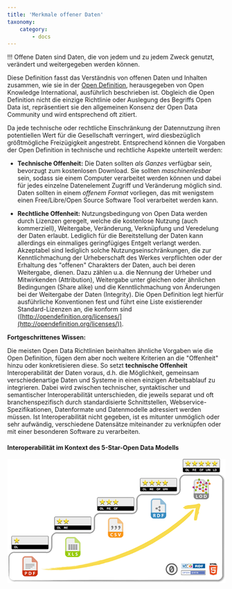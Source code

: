 ```yaml
---
title: 'Merkmale offener Daten'
taxonomy:
    category:
        - docs
---
```



!!! Offene Daten sind Daten, die von jedem und zu jedem Zweck genutzt, verändert und weitergegeben werden können.

Diese Definition fasst das Verständnis von offenen Daten und Inhalten zusammen, wie sie in der [Open Definition](https://opendefinition.org/), herausgegeben von Open Knowledge International, ausführlich beschrieben ist. Obgleich die Open Definition nicht die einzige Richtlinie oder Auslegung des Begriffs Open Data ist, repräsentiert sie den allgemeinen Konsenz der Open Data Community und wird entsprechend oft zitiert.



Da jede technische oder rechtliche Einschränkung der Datennutzung ihren potentiellen Wert für die Gesellschaft verringert, wird diesbezüglich größtmögliche Freizügigkeit angestrebt. Entsprechend können die Vorgaben der Open Definition in technische und rechtliche Aspekte unterteilt werden:

- **Technische Offenheit:** Die Daten sollten *als Ganzes* verfügbar sein, bevorzugt zum kostenlosen Download. Sie sollten *maschinenlesbar* sein, sodass sie einem Computer verarbeitet werden können und dabei für jedes einzelne Datenelement Zugriff und Veränderung möglich sind. Daten sollten in einem *offenem Format* vorliegen, das mit wenigstem einen Free/Libre/Open Source Software Tool verarbeitet werden kann.

- **Rechtliche Offenheit:** Nutzungsbedingung von Open Data werden durch Lizenzen geregelt, welche die kostenlose Nutzung (auch kommerziell), Weitergabe, Veränderung, Verknüpfung und Veredelung der Daten erlaubt. Lediglich für die Bereitstellung der Daten kann allerdings ein einmaliges geringfügiges Entgelt verlangt werden.
Akzeptabel sind lediglich solche Nutzungseinschränkungen, die zur Kenntlichmachung der Urheberschaft des Werkes verpflichten oder der Erhaltung des "offenen" Charakters der Daten, auch bei deren Weitergabe, dienen. Dazu zählen u.a. die Nennung der Urheber und Mitwirkenden (Attribution), Weitergabe unter gleichen oder ähnlichen Bedingungen (Share alike) und die Kenntlichmachung von Änderungen bei der Weitergabe der Daten (Integrity).
Die Open Definition legt hierfür ausführliche Konventionen fest und führt eine Liste existierender Standard-Lizenzen an, die konform sind ([http://opendefinition.org/licenses/](http://opendefinition.org/licenses/)).






**Fortgeschrittenes Wissen:**

Die meisten Open Data Richtlinien beinhalten ähnliche Vorgaben wie die Open Definition, fügen dem aber noch weitere Kriterien an die "Offenheit" hinzu oder konkretisieren diese. So setzt **technische Offenheit** Interoperabilität der Daten voraus, d.h. die Möglichkeit, gemeinsam verschiedenartige Daten und Systeme in einen einzigen Arbeitsablauf zu integrieren. Dabei wird zwischen technischer, syntaktischer und semantischer Interoperabilität unterschieden, die jeweils separat und oft branchenspezifisch durch standardisierte Schnittstellen, Webservice-Spezifikationen, Datenformate und Datenmodelle adressiert werden müssen. Ist Interoperabilität nicht gegeben, ist es mitunter unmöglich oder sehr aufwändig, verschiedene Datensätze miteinander zu verknüpfen oder mit einer besonderen Software zu verarbeiten.

#### Interoperabilität im Kontext des 5-Star-Open Data Modells

![](5-star-steps.png)


<!--
------------------------------
- Sunlight Foundation / Sebastopol / Obama
- Open-Data-Charter (G8 / International)
- Aktionsplan der Bundesregierung
- Datenlizenz Deutschland
- Europäisches Datenportal und Unterportale
- mCloud


Quellen:

https://opendefinition.org/od/2.1/en/
https://blog.okfn.org/2013/10/03/defining-open-data/ -->
